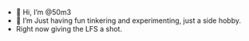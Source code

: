 - 👋 Hi, I’m @50m3
- 👀 I’m Just having fun tinkering and experimenting, just a side hobby.
- Right now giving the LFS a shot.


<!---
50m3/50m3 is a ✨ special ✨ repository because its `README.md` (this file) appears on your GitHub profile.
You can click the Preview link to take a look at your changes.
--->
